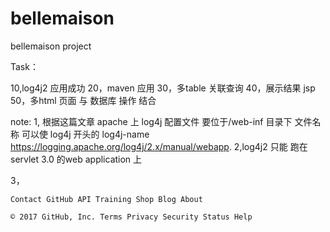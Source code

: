 # bellemaison
bellemaison project 


Task：

10,log4j2 应用成功 
20，maven  应用 
30，多table 关联查询 
40，展示结果 jsp
50，多html 页面 与 数据库 操作 结合

note: 
1, 根据这篇文章 apache 上 log4j 配置文件 要位于/web-inf 目录下 
    文件名称 可以使  log4j 开头的 log4j-name     https://logging.apache.org/log4j/2.x/manual/webapp.
2,log4j2  只能 跑在 servlet 3.0 的web application 上 

3，

    Contact GitHub API Training Shop Blog About 

    © 2017 GitHub, Inc. Terms Privacy Security Status Help 

